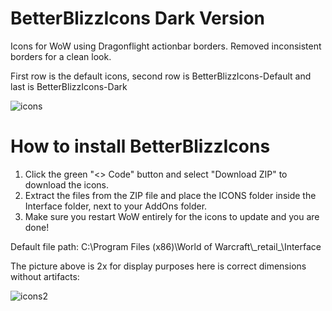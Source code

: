 # BetterBlizzIcons Dark Version
Icons for WoW using Dragonflight actionbar borders.
Removed inconsistent borders for a clean look.

First row is the default icons, second row is BetterBlizzIcons-Default and last is BetterBlizzIcons-Dark

![icons](https://i.imgur.com/emzpkft.png)

# How to install BetterBlizzIcons

1. Click the green "<> Code" button and select "Download ZIP" to download the icons.
2. Extract the files from the ZIP file and place the ICONS folder inside the Interface folder, next to your AddOns folder.
3. Make sure you restart WoW entirely for the icons to update and you are done!

Default file path: C:\\Program Files (x86)\\World of Warcraft\\\_retail\_\\Interface

The picture above is 2x for display purposes here is correct dimensions without artifacts:

![icons2](https://i.imgur.com/G4M9IWu.png)
